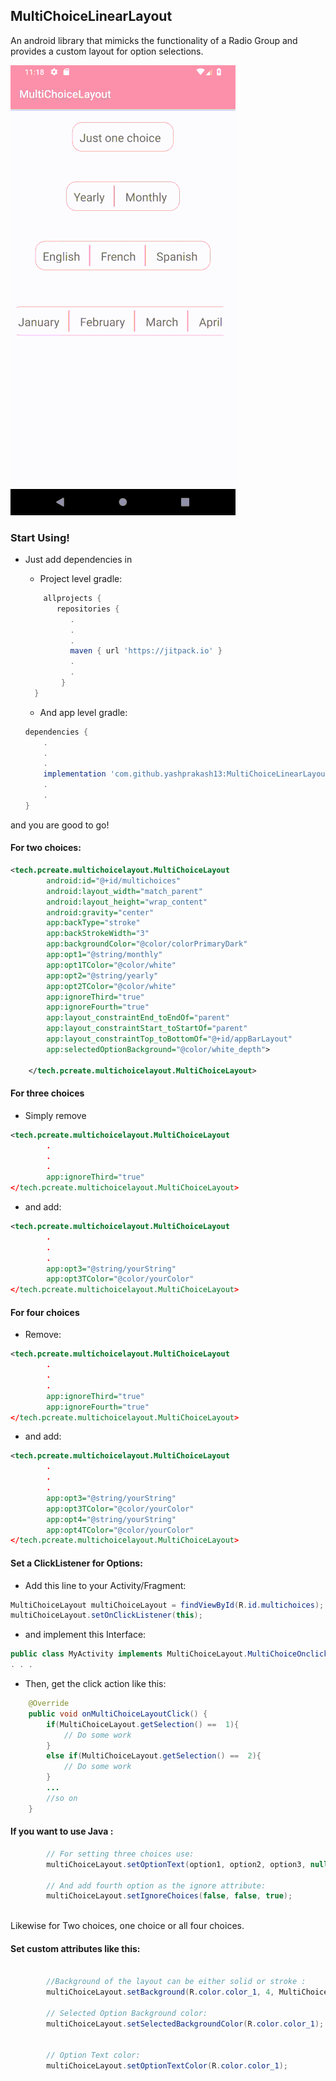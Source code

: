 ## MultiChoiceLinearLayout
An android library that mimicks the functionality of a Radio Group and provides a custom layout for option selections.

![Library Preview](https://github.com/yashprakash13/MultiChoiceLinearLayout/blob/master/preview_gif.gif "Library Preview")

### Start Using!

* Just add dependencies in
  * Project level gradle:
   
  ```gradle
      allprojects {
         repositories {
            .
            .
            .
            maven { url 'https://jitpack.io' }
            .
            .  
          }
    } 
    ```
  * And app level gradle: 
      
  ```gradle
  dependencies {
      .
      .
      .
      implementation 'com.github.yashprakash13:MultiChoiceLinearLayout:1.1'
      .
      .
  }
  ```
and you are good to go!
       
#### For two choices:  
```xml
<tech.pcreate.multichoicelayout.MultiChoiceLayout
        android:id="@+id/multichoices"
        android:layout_width="match_parent"
        android:layout_height="wrap_content"
        android:gravity="center"
        app:backType="stroke"
        app:backStrokeWidth="3"
        app:backgroundColor="@color/colorPrimaryDark"
        app:opt1="@string/monthly"
        app:opt1TColor="@color/white"
        app:opt2="@string/yearly"
        app:opt2TColor="@color/white"
        app:ignoreThird="true"
        app:ignoreFourth="true"
        app:layout_constraintEnd_toEndOf="parent"
        app:layout_constraintStart_toStartOf="parent"
        app:layout_constraintTop_toBottomOf="@+id/appBarLayout"
        app:selectedOptionBackground="@color/white_depth">

    </tech.pcreate.multichoicelayout.MultiChoiceLayout>
```
#### For three choices 
* Simply remove 
```xml
<tech.pcreate.multichoicelayout.MultiChoiceLayout
        .
        .
        .
        app:ignoreThird="true"
</tech.pcreate.multichoicelayout.MultiChoiceLayout>
```
* and add: 
```xml
<tech.pcreate.multichoicelayout.MultiChoiceLayout
        .
        .
        .
        app:opt3="@string/yourString"
        app:opt3TColor="@color/yourColor"
</tech.pcreate.multichoicelayout.MultiChoiceLayout>
```
#### For four choices
* Remove: 
```xml
<tech.pcreate.multichoicelayout.MultiChoiceLayout
        .
        .
        .
        app:ignoreThird="true"
        app:ignoreFourth="true"
</tech.pcreate.multichoicelayout.MultiChoiceLayout>
```
* and add:
```xml
<tech.pcreate.multichoicelayout.MultiChoiceLayout
        .
        .
        .
        app:opt3="@string/yourString"
        app:opt3TColor="@color/yourColor"
        app:opt4="@string/yourString"
        app:opt4TColor="@color/yourColor"
</tech.pcreate.multichoicelayout.MultiChoiceLayout>
```

#### Set a ClickListener for Options:
* Add this line to your Activity/Fragment:
```java
MultiChoiceLayout multiChoiceLayout = findViewById(R.id.multichoices);
multiChoiceLayout.setOnClickListener(this);
```
* and implement this Interface:
```java
public class MyActivity implements MultiChoiceLayout.MultiChoiceOnclick {
. . .
```
* Then, get the click action like this:
```java
    @Override
    public void onMultiChoiceLayoutClick() {
        if(MultiChoiceLayout.getSelection() ==  1){
            // Do some work
        }
        else if(MultiChoiceLayout.getSelection() ==  2){
            // Do some work
        }
        ...
        //so on
    }

```
#### If you want to use Java :
```java
        // For setting three choices use:
        multiChoiceLayout.setOptionText(option1, option2, option3, null);
        
        // And add fourth option as the ignore attribute:
        multiChoiceLayout.setIgnoreChoices(false, false, true);
        
```
Likewise for Two choices, one choice or all four choices.

#### Set custom attributes like this:
```java

        //Background of the layout can be either solid or stroke :
        multiChoiceLayout.setBackground(R.color.color_1, 4, MultiChoiceLayout.STROKE);  // Use for solid background : MultiChoiceLayout.SOLID, width parameter will be ignored.

        // Selected Option Background color:
        multiChoiceLayout.setSelectedBackgroundColor(R.color.color_1);
        
        
        // Option Text color:
        multiChoiceLayout.setOptionTextColor(R.color.color_1);

```



